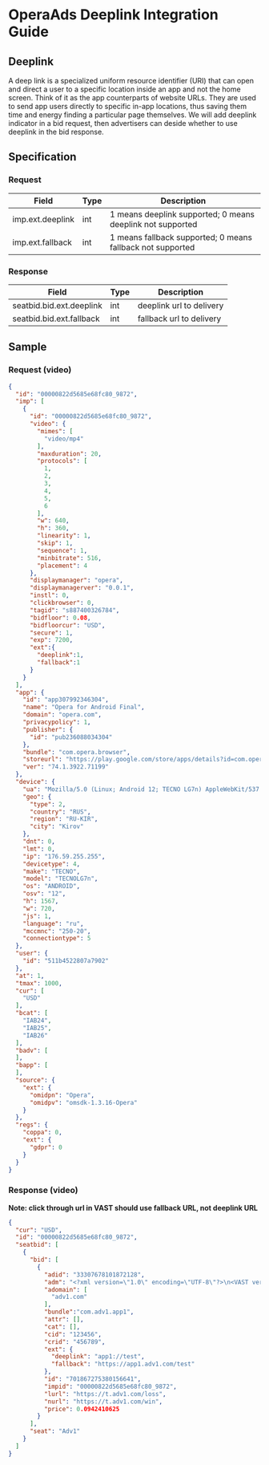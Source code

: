 # OperaAds Deeplink Integration Guide

## Deeplink

A deep link is a specialized uniform resource identifier (URI) that can open and direct a user to a specific location inside an app and not the home screen. Think of it as the app counterparts of website URLs. They are used to send app users directly to specific in-app locations, thus saving them time and energy finding a particular page themselves.
We will add deeplink indicator in a bid request, then advertisers can deside whether to use deeplink in the bid response.

## Specification

### Request

| Field             | Type | Description
| ----------------- | -----| -------------
| imp.ext.deeplink  | int  | 1 means deeplink supported; 0 means deeplink not supported
| imp.ext.fallback  | int  | 1 means fallback supported; 0 means fallback not supported

### Response

| Field                     | Type | Description
| ------------------------- | -----| -------------
| seatbid.bid.ext.deeplink  | int  | deeplink url to delivery
| seatbid.bid.ext.fallback  | int  | fallback url to delivery

## Sample

### Request (video)
```json
{
  "id": "00000822d5685e68fc80_9872",
  "imp": [
    {
      "id": "00000822d5685e68fc80_9872",
      "video": {
        "mimes": [
          "video/mp4"
        ],
        "maxduration": 20,
        "protocols": [
          1,
          2,
          3,
          4,
          5,
          6
        ],
        "w": 640,
        "h": 360,
        "linearity": 1,
        "skip": 1,
        "sequence": 1,
        "minbitrate": 516,
        "placement": 4
      },
      "displaymanager": "opera",
      "displaymanagerver": "0.0.1",
      "instl": 0,
      "clickbrowser": 0,
      "tagid": "s887400326784",
      "bidfloor": 0.08,
      "bidfloorcur": "USD",
      "secure": 1,
      "exp": 7200,
      "ext":{
        "deeplink":1,
        "fallback":1
      }
    }
  ],
  "app": {
    "id": "app307992346304",
    "name": "Opera for Android Final",
    "domain": "opera.com",
    "privacypolicy": 1,
    "publisher": {
      "id": "pub236088034304"
    },
    "bundle": "com.opera.browser",
    "storeurl": "https://play.google.com/store/apps/details?id=com.opera.browser",
    "ver": "74.1.3922.71199"
  },
  "device": {
    "ua": "Mozilla/5.0 (Linux; Android 12; TECNO LG7n) AppleWebKit/537.36 (KHTML, like Gecko) Chrome/110.0.5481.192 Mobile Safari/537.36 OPR/74.1.3922.71199",
    "geo": {
      "type": 2,
      "country": "RUS",
      "region": "RU-KIR",
      "city": "Kirov"
    },
    "dnt": 0,
    "lmt": 0,
    "ip": "176.59.255.255",
    "devicetype": 4,
    "make": "TECNO",
    "model": "TECNOLG7n",
    "os": "ANDROID",
    "osv": "12",
    "h": 1567,
    "w": 720,
    "js": 1,
    "language": "ru",
    "mccmnc": "250-20",
    "connectiontype": 5
  },
  "user": {
    "id": "511b4522807a7902"
  },
  "at": 1,
  "tmax": 1000,
  "cur": [
    "USD"
  ],
  "bcat": [
    "IAB24",
    "IAB25",
    "IAB26"
  ],
  "badv": [
  ],
  "bapp": [
  ],
  "source": {
    "ext": {
      "omidpn": "Opera",
      "omidpv": "omsdk-1.3.16-Opera"
    }
  },
  "regs": {
    "coppa": 0,
    "ext": {
      "gdpr": 0
    }
  }
}
```

### Response (video)
**Note: click through url in VAST should use fallback URL, not deeplink URL**
```json
{
  "cur": "USD",
  "id": "00000822d5685e68fc80_9872",
  "seatbid": [
    {
      "bid": [
        {
          "adid": "33307678101872128",
          "adm": "<?xml version=\"1.0\" encoding=\"UTF-8\"?>\n<VAST version=\"2.0\">...</VAST>",
          "adomain": [
            "adv1.com"
          ],
          "bundle":"com.adv1.app1",
          "attr": [],
          "cat": [],
          "cid": "123456",
          "crid": "456789",
          "ext": {
            "deeplink": "app1://test",
            "fallback": "https://app1.adv1.com/test"
          },
          "id": "701867275380156641",
          "impid": "00000822d5685e68fc80_9872",
          "lurl": "https://t.adv1.com/loss",
          "nurl": "https://t.adv1.com/win",
          "price": 0.0942410625
        }
      ],
      "seat": "Adv1"
    }
  ]
}
```
